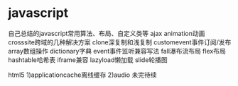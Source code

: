 # javascript
自己总结的javascript常用算法、布局、自定义类等
ajax
animation动画
crosssite跨域的几种解决方案
clone深复制和浅复制
customevent事件订阅/发布
array数组操作
dictionary字典
event事件监听兼容写法
fall瀑布流布局
flex布局
hashtable哈希表
iframe兼容
lazyload懒加载
slide轮播图

html5
1)applicationcache离线缓存
2)audio
未完待续
